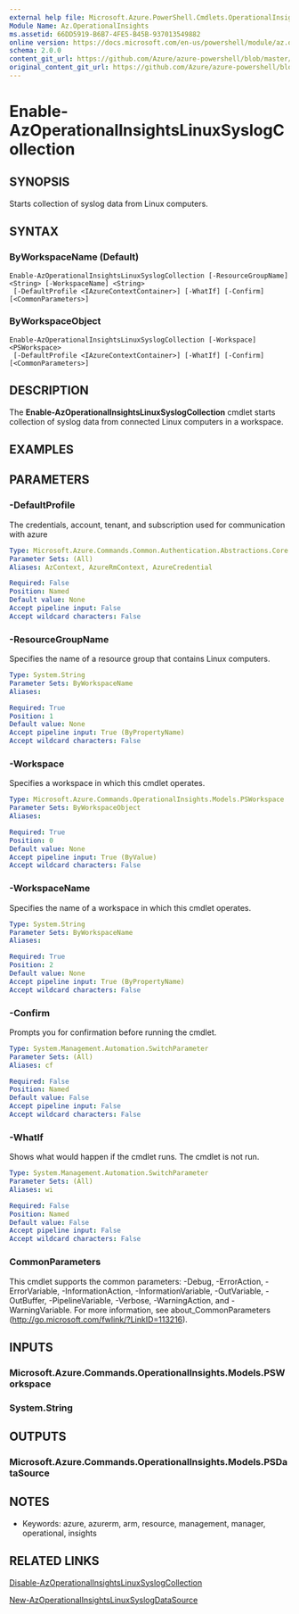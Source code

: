 ```yaml
---
external help file: Microsoft.Azure.PowerShell.Cmdlets.OperationalInsights.dll-Help.xml
Module Name: Az.OperationalInsights
ms.assetid: 66DD5919-B6B7-4FE5-B45B-937013549882
online version: https://docs.microsoft.com/en-us/powershell/module/az.operationalinsights/enable-azoperationalinsightslinuxsyslogcollection
schema: 2.0.0
content_git_url: https://github.com/Azure/azure-powershell/blob/master/src/ResourceManager/OperationalInsights/Commands.OperationalInsights/help/Enable-AzOperationalInsightsLinuxSyslogCollection.md
original_content_git_url: https://github.com/Azure/azure-powershell/blob/master/src/ResourceManager/OperationalInsights/Commands.OperationalInsights/help/Enable-AzOperationalInsightsLinuxSyslogCollection.md
---
```


# Enable-AzOperationalInsightsLinuxSyslogCollection

## SYNOPSIS
Starts collection of syslog data from Linux computers.

## SYNTAX

### ByWorkspaceName (Default)
```
Enable-AzOperationalInsightsLinuxSyslogCollection [-ResourceGroupName] <String> [-WorkspaceName] <String>
 [-DefaultProfile <IAzureContextContainer>] [-WhatIf] [-Confirm] [<CommonParameters>]
```

### ByWorkspaceObject
```
Enable-AzOperationalInsightsLinuxSyslogCollection [-Workspace] <PSWorkspace>
 [-DefaultProfile <IAzureContextContainer>] [-WhatIf] [-Confirm] [<CommonParameters>]
```

## DESCRIPTION
The **Enable-AzOperationalInsightsLinuxSyslogCollection** cmdlet starts collection of syslog data from connected Linux computers in a workspace.

## EXAMPLES

## PARAMETERS

### -DefaultProfile
The credentials, account, tenant, and subscription used for communication with azure

```yaml
Type: Microsoft.Azure.Commands.Common.Authentication.Abstractions.Core.IAzureContextContainer
Parameter Sets: (All)
Aliases: AzContext, AzureRmContext, AzureCredential

Required: False
Position: Named
Default value: None
Accept pipeline input: False
Accept wildcard characters: False
```

### -ResourceGroupName
Specifies the name of a resource group that contains Linux computers.

```yaml
Type: System.String
Parameter Sets: ByWorkspaceName
Aliases:

Required: True
Position: 1
Default value: None
Accept pipeline input: True (ByPropertyName)
Accept wildcard characters: False
```

### -Workspace
Specifies a workspace in which this cmdlet operates.

```yaml
Type: Microsoft.Azure.Commands.OperationalInsights.Models.PSWorkspace
Parameter Sets: ByWorkspaceObject
Aliases:

Required: True
Position: 0
Default value: None
Accept pipeline input: True (ByValue)
Accept wildcard characters: False
```

### -WorkspaceName
Specifies the name of a workspace in which this cmdlet operates.

```yaml
Type: System.String
Parameter Sets: ByWorkspaceName
Aliases:

Required: True
Position: 2
Default value: None
Accept pipeline input: True (ByPropertyName)
Accept wildcard characters: False
```

### -Confirm
Prompts you for confirmation before running the cmdlet.

```yaml
Type: System.Management.Automation.SwitchParameter
Parameter Sets: (All)
Aliases: cf

Required: False
Position: Named
Default value: False
Accept pipeline input: False
Accept wildcard characters: False
```

### -WhatIf
Shows what would happen if the cmdlet runs.
The cmdlet is not run.

```yaml
Type: System.Management.Automation.SwitchParameter
Parameter Sets: (All)
Aliases: wi

Required: False
Position: Named
Default value: False
Accept pipeline input: False
Accept wildcard characters: False
```

### CommonParameters
This cmdlet supports the common parameters: -Debug, -ErrorAction, -ErrorVariable, -InformationAction, -InformationVariable, -OutVariable, -OutBuffer, -PipelineVariable, -Verbose, -WarningAction, and -WarningVariable. For more information, see about_CommonParameters (http://go.microsoft.com/fwlink/?LinkID=113216).

## INPUTS

### Microsoft.Azure.Commands.OperationalInsights.Models.PSWorkspace

### System.String

## OUTPUTS

### Microsoft.Azure.Commands.OperationalInsights.Models.PSDataSource

## NOTES
* Keywords: azure, azurerm, arm, resource, management, manager, operational, insights

## RELATED LINKS

[Disable-AzOperationalInsightsLinuxSyslogCollection](./Disable-AzOperationalInsightsLinuxSyslogCollection.md)

[New-AzOperationalInsightsLinuxSyslogDataSource](./New-AzOperationalInsightsLinuxSyslogDataSource.md)


